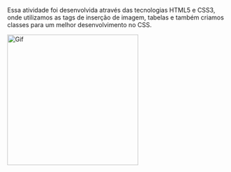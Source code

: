 Essa atividade foi desenvolvida através das tecnologias HTML5 e CSS3, onde utilizamos as tags de inserção de imagem, tabelas e também criamos classes para um melhor desenvolvimento no CSS.


  <img align="center" alt="Gif" height="300em" src="https://assets-global.website-files.com/5e9aa66fd3886aa2b4ec01ca/62f213271ca43fb8798742c1_ezgif.com-gif-maker%20(2).gif"/>
  
  
